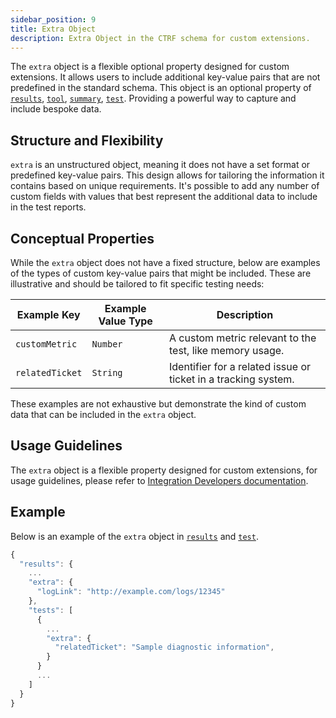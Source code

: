 ```yaml
---
sidebar_position: 9
title: Extra Object
description: Extra Object in the CTRF schema for custom extensions.
---
```


The `extra` object is a flexible optional property designed for custom extensions. It allows users to include additional key-value pairs that are not predefined in the standard schema. This object is an optional property of [`results`](/docs/schema/results), [`tool`](/docs/schema/tool), [`summary`](/docs/schema/summary), [`test`](/docs/schema/test). Providing a powerful way to capture and include bespoke data.

## Structure and Flexibility

`extra` is an unstructured object, meaning it does not have a set format or predefined key-value pairs. This design allows for tailoring the information it contains based on unique requirements. It's possible to add any number of custom fields with values that best represent the additional data to include in the test reports.

## Conceptual Properties

While the `extra` object does not have a fixed structure, below are examples of the types of custom key-value pairs that might be included. These are illustrative and should be tailored to fit specific testing needs:

| Example Key       | Example Value Type | Description                                                    |
|-------------------|--------------------|---------------------------------------------------------       |
| `customMetric`    | `Number`           | A custom metric relevant to the test, like memory usage.       |
| `relatedTicket`   | `String`           | Identifier for a related issue or ticket in a tracking system. |

These examples are not exhaustive but demonstrate the kind of custom data that can be included in the `extra` object.

## Usage Guidelines

The `extra` object is a flexible property designed for custom extensions, for usage guidelines, please refer to [Integration Developers documentation](/docs/integrators/integration).

## Example

Below is an example of the `extra` object in [`results`](/docs/schema/results) and [`test`](/docs/schema/test).

```js
{
  "results": {
    ...
    "extra": {
      "logLink": "http://example.com/logs/12345"
    },
    "tests": [
      {
        ...
        "extra": {
          "relatedTicket": "Sample diagnostic information",
        }
      }
      ...
    ]
  }
}
